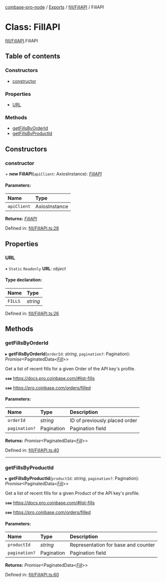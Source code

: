 [coinbase-pro-node](../README.md) / [Exports](../modules.md) / [fill/FillAPI](../modules/fill_fillapi.md) / FillAPI

# Class: FillAPI

[fill/FillAPI](../modules/fill_fillapi.md).FillAPI

## Table of contents

### Constructors

- [constructor](fill_fillapi.fillapi.md#constructor)

### Properties

- [URL](fill_fillapi.fillapi.md#url)

### Methods

- [getFillsByOrderId](fill_fillapi.fillapi.md#getfillsbyorderid)
- [getFillsByProductId](fill_fillapi.fillapi.md#getfillsbyproductid)

## Constructors

### constructor

\+ **new FillAPI**(`apiClient`: AxiosInstance): [*FillAPI*](fill_fillapi.fillapi.md)

#### Parameters:

Name | Type |
:------ | :------ |
`apiClient` | AxiosInstance |

**Returns:** [*FillAPI*](fill_fillapi.fillapi.md)

Defined in: [fill/FillAPI.ts:28](https://github.com/bennycode/coinbase-pro-node/blob/c3d8f7c/src/fill/FillAPI.ts#L28)

## Properties

### URL

▪ `Static` `Readonly` **URL**: *object*

#### Type declaration:

Name | Type |
:------ | :------ |
`FILLS` | *string* |

Defined in: [fill/FillAPI.ts:26](https://github.com/bennycode/coinbase-pro-node/blob/c3d8f7c/src/fill/FillAPI.ts#L26)

## Methods

### getFillsByOrderId

▸ **getFillsByOrderId**(`orderId`: *string*, `pagination?`: Pagination): *Promise*<PaginatedData<[*Fill*](../interfaces/fill_fillapi.fill.md)\>\>

Get a list of recent fills for a given Order of the API key's profile.

**`see`** https://docs.pro.coinbase.com/#list-fills

**`see`** https://pro.coinbase.com/orders/filled

#### Parameters:

Name | Type | Description |
:------ | :------ | :------ |
`orderId` | *string* | ID of previously placed order   |
`pagination?` | Pagination | Pagination field   |

**Returns:** *Promise*<PaginatedData<[*Fill*](../interfaces/fill_fillapi.fill.md)\>\>

Defined in: [fill/FillAPI.ts:40](https://github.com/bennycode/coinbase-pro-node/blob/c3d8f7c/src/fill/FillAPI.ts#L40)

___

### getFillsByProductId

▸ **getFillsByProductId**(`productId`: *string*, `pagination?`: Pagination): *Promise*<PaginatedData<[*Fill*](../interfaces/fill_fillapi.fill.md)\>\>

Get a list of recent fills for a given Product of the API key's profile.

**`see`** https://docs.pro.coinbase.com/#list-fills

**`see`** https://pro.coinbase.com/orders/filled

#### Parameters:

Name | Type | Description |
:------ | :------ | :------ |
`productId` | *string* | Representation for base and counter   |
`pagination?` | Pagination | Pagination field   |

**Returns:** *Promise*<PaginatedData<[*Fill*](../interfaces/fill_fillapi.fill.md)\>\>

Defined in: [fill/FillAPI.ts:60](https://github.com/bennycode/coinbase-pro-node/blob/c3d8f7c/src/fill/FillAPI.ts#L60)
